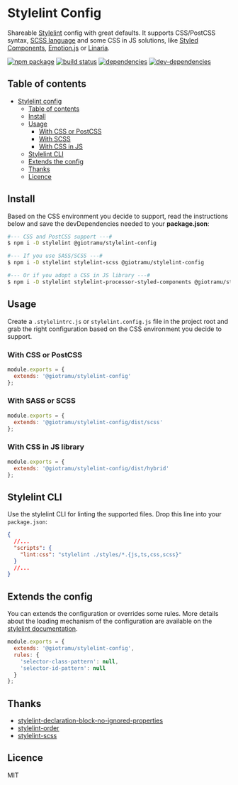 # Stylelint Config

Shareable [Stylelint] config with great defaults. It supports CSS/PostCSS syntax, [SCSS language][sass-doc] and some CSS in JS solutions, like [Styled Components](styled-components), [Emotion.js](emotion) or [Linaria](linaria).

[![npm package][npm-badge]][npm]
[![build status][circleci-badge]][circleci]
[![dependencies][deps-badge]][deps]
[![dev-dependencies][dev-deps-badge]][dev-deps]

## Table of contents

- [Stylelint config](#stylelint-config)
  - [Table of contents](#table-of-contents)
  - [Install](#install)
  - [Usage](#usage)
    - [With CSS or PostCSS](#with-css-or-postcss)
    - [With SCSS](#with-scss)
    - [With CSS in JS](#with-css-in-js)
  - [Stylelint CLI](#styelint-cli)
  - [Extends the config](#extends-the-config)
  - [Thanks](#thanks)
  - [Licence](#licence)

## Install

Based on the CSS environment you decide to support, read the instructions below and save the devDependencies needed to your **package.json**:

```sh
#--- CSS and PostCSS support ---#
$ npm i -D stylelint @giotramu/stylelint-config

#--- If you use SASS/SCSS ---#
$ npm i -D stylelint stylelint-scss @giotramu/stylelint-config

#--- Or if you adopt a CSS in JS library ---#
$ npm i -D stylelint stylelint-processor-styled-components @giotramu/stylelint-config
```

## Usage

Create a `.stylelintrc.js` or `stylelint.config.js` file in the project root and grab the right configuration based on the CSS environment you decide to support.

### With CSS or PostCSS

```js
module.exports = {
  extends: '@giotramu/stylelint-config'
};
```

### With SASS or SCSS

```js
module.exports = {
  extends: '@giotramu/stylelint-config/dist/scss'
};
```

### With CSS in JS library

```js
module.exports = {
  extends: '@giotramu/stylelint-config/dist/hybrid'
};
```

## Stylelint CLI

Use the stylelint CLI for linting the supported files. Drop this line into your `package.json`:

```json
{
  //...
  "scripts": {
    "lint:css": "stylelint ./styles/*.{js,ts,css,scss}"
  }
  //...
}
```

## Extends the config

You can extends the configuration or overrides some rules. More details about the loading mechanism of the configuration are available on the [stylelint documentation][stylelint-doc].

```js
module.exports = {
  extends: '@giotramu/stylelint-config',
  rules: {
    'selector-class-pattern': null,
    'selector-id-pattern': null
  }
};
```

## Thanks

- [stylelint-declaration-block-no-ignored-properties]
- [stylelint-order]
- [stylelint-scss]

## Licence

MIT

[npm]: https://www.npmjs.com/package/@giotramu/stylelint-config
[npm-badge]: https://badgen.net/npm/v/@giotramu/stylelint-config
[circleci]: https://circleci.com/gh/giotramu/stylelint-config
[circleci-badge]: https://badgen.net/circleci/github/giotramu/stylelint-config?icon=circleci&label=circleci
[deps]: https://david-dm.org/giotramu/stylelint-config
[deps-badge]: https://badgen.net/david/dep/giotramu/stylelint-config
[dev-deps]: https://david-dm.org/giotramu/stylelint-config?type=dev
[dev-deps-badge]: https://badgen.net/david/dev/giotramu/stylelint-config
[sass-doc]: https://sass-lang.com
[stylelint]: https://stylelint.io
[stylelint-declaration-block-no-ignored-properties]: https://github.com/kristerkari/stylelint-declaration-block-no-ignored-properties
[stylelint-doc]: https://stylelint.io/user-guide/configuration/#extends
[stylelint-order]: https://github.com/hudochenkov/stylelint-order
[stylelint-scss]: https://github.com/kristerkari/stylelint-scss
[linaria]: https://github.com/callstack/linaria
[styled-components]: https://github.com/styled-components/styled-components
[emotion]: https://github.com/emotion-js/emotion
